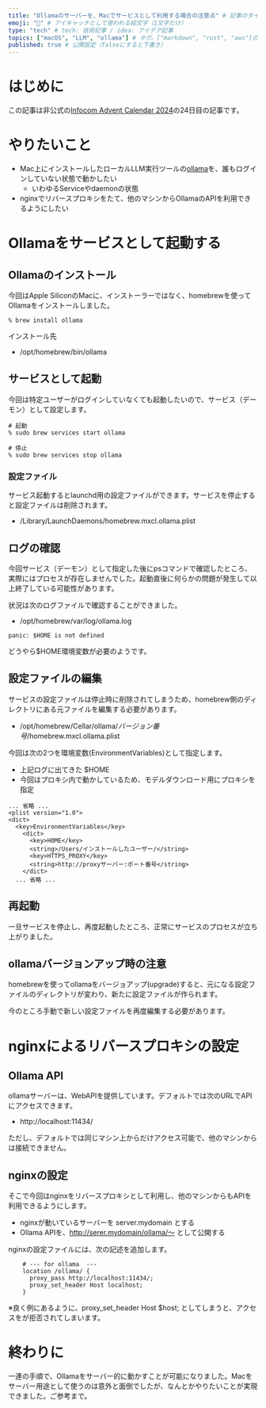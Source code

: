 ```yaml
---
title: "Ollamaのサーバーを、Macでサービスとして利用する場合の注意点" # 記事のタイトル
emoji: "🦙" # アイキャッチとして使われる絵文字（1文字だけ）
type: "tech" # tech: 技術記事 / idea: アイデア記事
topics: ["macOS", "LLM", "ollama"] # タグ。["markdown", "rust", "aws"]のように指定する
published: true # 公開設定（falseにすると下書き）
---
```


# はじめに

この記事は非公式の[Infocom Advent Calendar 2024](https://qiita.com/advent-calendar/2024/infocom)の24日目の記事です。

# やりたいこと

- Mac上にインストールしたローカルLLM実行ツールの[ollama](https://ollama.com)を、誰もログインしていない状態で動かしたい
  - いわゆるServiceやdaemonの状態
- nginxでリバースプロキシをたて、他のマシンからOllamaのAPIを利用できるようにしたい

# Ollamaをサービスとして起動する

## Ollamaのインストール

今回はApple SiliconのMacに、インストーラーではなく、homebrewを使ってOllamaをインストールしました。

```
% brew install ollama
```

インストール先
- /opt/homebrew/bin/ollama


## サービスとして起動

今回は特定ユーザーがログインしていなくても起動したいので、サービス（デーモン）として設定します。

```
# 起動
% sudo brew services start ollama

# 停止
% sudo brew services stop ollama
```

### 設定ファイル

サービス起動するとlaunchd用の設定ファイルができます。サービスを停止すると設定ファイルは削除されます。

- /Library/LaunchDaemons/homebrew.mxcl.ollama.plist

## ログの確認

今回サービス（デーモン）として指定した後にpsコマンドで確認したところ、実際にはプロセスが存在しませんでした。起動直後に何らかの問題が発生して以上終了している可能性があります。

状況は次のログファイルで確認することができました。

- /opt/homebrew/var/log/ollama.log

```
panic: $HOME is not defined
```

どうやら$HOME環境変数が必要のようです。

## 設定ファイルの編集

サービスの設定ファイルは停止時に削除されてしまうため、homebrew側のディレクトリにある元ファイルを編集する必要があります。

- /opt/homebrew/Cellar/ollama/_バージョン番号_/homebrew.mxcl.ollama.plist

今回は次の2つを環境変数(EnvironmentVariables)として指定します。

- 上記ログに出てきた $HOME
- 今回はプロキシ内で動かしているため、モデルダウンロード用にプロキシを指定

```
... 省略 ...
<plist version="1.0">
<dict>
  <key>EnvironmentVariables</key>
    <dict>
      <key>HOME</key>
      <string>/Users/インストールしたユーザー/</string>
      <key>HTTPS_PROXY</key>
      <string>http://proxyサーバー:ポート番号</string>
    </dict>
  ... 省略 ...
```

## 再起動

一旦サービスを停止し、再度起動したところ、正常にサービスのプロセスが立ち上がりました。

## ollamaバージョンアップ時の注意

homebrewを使ってollamaをバージョアップ(upgrade)すると、元になる設定ファイルのディレクトリが変わり、新たに設定ファイルが作られます。

今のところ手動で新しい設定ファイルを再度編集する必要があります。


# nginxによるリバースプロキシの設定

## Ollama API

ollamaサーバーは、WebAPIを提供しています。デフォルトでは次のURLでAPIにアクセスできます。

- http://localhost:11434/

ただし、デフォルトでは同じマシン上からだけアクセス可能で、他のマシンからは接続できません。

## nginxの設定

そこで今回はnginxをリバースプロキシとして利用し、他のマシンからもAPIを利用できるようにします。

- nginxが動いているサーバーを server.mydomain とする
- Ollama APIを、http://serer.mydomain/ollama/〜 として公開する

nginxの設定ファイルには、次の記述を追加します。

```
    # --- for ollama  --- 
    location /ollama/ {
      proxy_pass http://localhost:11434/;
      proxy_set_header Host localhost;
    }
```

※良く例にあるように、proxy_set_header Host $host; としてしまうと、アクセスをが拒否されてしまいます。

# 終わりに

一連の手順で、Ollamaをサーバー的に動かすことが可能になりました。Macをサーバー用途として使うのは意外と面倒でしたが、なんとかやりたいことが実現できました。ご参考まで。